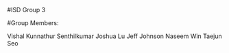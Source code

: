 #ISD Group 3

#Group Members:

Vishal Kunnathur Senthilkumar
Joshua Lu
Jeff Johnson
Naseem Win
Taejun Seo
